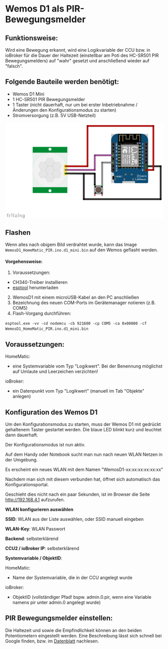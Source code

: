 # Wemos D1 als PIR-Bewegungsmelder  

## Funktionsweise:
Wird eine Bewegung erkannt, wird eine Logikvariable der CCU bzw. in ioBroker für die Dauer der Haltezeit (einstellbar am Poti des HC-SR501 PIR Bewegungsmelders) auf "wahr" gesetzt und anschließend wieder auf "falsch".

## Folgende Bauteile werden benötigt:
- Wemos D1 Mini
- 1 HC-SR501 PIR Bewegungsmelder
- 1 Taster (nicht dauerhaft, nur um bei erster Inbetriebnahme / Änderungen den Konfigurationsmodus zu starten)
- Stromversorgung (z.B. 5V USB-Netzteil)

![Anschlussplan](Images/wire.png)
## Flashen
Wenn alles nach obigem Bild verdrahtet wurde, kann das Image `WemosD1_HomeMatic_PIR.ino.d1_mini.bin` auf den Wemos geflasht werden.

#### Vorgehensweise:
1. Voraussetzungen:
  - CH340-Treiber installieren
  - [esptool](https://github.com/igrr/esptool-ck/releases) herunterladen
2. WemosD1 mit einem microUSB-Kabel an den PC anschließen
3. Bezeichnung des neuen COM-Ports im Gerätemanager notieren (z.B. COM5)
4. Flash-Vorgang durchführen: 

  `esptool.exe -vv -cd nodemcu -cb 921600 -cp COM5 -ca 0x00000 -cf WemosD1_HomeMatic_PIR.ino.d1_mini.bin`

## Voraussetzungen: 
HomeMatic:
  - eine Systemvariable vom Typ "Logikwert". Bei der Benennung möglichst auf Umlaute und Leerzeichen verzichten!
  
ioBroker:
  - ein Datenpunkt vom Typ "Logikwert" (manuell im Tab "Objekte" anlegen)

## Konfiguration des Wemos D1
Um den Konfigurationsmodus zu starten, muss der Wemos D1 mit gedrückt gehaltenem Taster gestartet werden.
Die blaue LED blinkt kurz und leuchtet dann dauerhaft. 

Der Konfigurationsmodus ist nun aktiv.

Auf dem Handy oder Notebook sucht man nun nach neuen WLAN Netzen in der Umgebung. 

Es erscheint ein neues WLAN mit dem Namen "WemosD1-xx:xx:xx:xx:xx:xx"

Nachdem man sich mit diesem verbunden hat, öffnet sich automatisch das Konfigurationsportal.

Geschieht dies nicht nach ein paar Sekunden, ist im Browser die Seite http://192.168.4.1 aufzurufen.

**WLAN konfigurieren auswählen**

**SSID**: WLAN aus der Liste auswählen, oder SSID manuell eingeben

**WLAN-Key**: WLAN Passwort

**Backend**: selbsterklärend

**CCU2 / ioBroker IP**: selbsterklärend

**Systemvariable / ObjektID**: 

HomeMatic:
  - Name der Systemvariable, die in der CCU angelegt wurde
  
ioBroker:
  - ObjektID (vollständiger Pfad! bspw. admin.0.pir, wenn eine Variable namens pir unter admin.0 angelegt wurde)
  
  
## PIR Bewegungsmelder einstellen:
Die Haltezeit und sowie die Empfindlichkeit können an den beiden Potentiometern eingestellt werden.
Eine Beschreibung lässt sich schnell bei Google finden, bzw. im [Datenblatt](https://www.mpja.com/download/31227sc.pdf) nachlesen.

